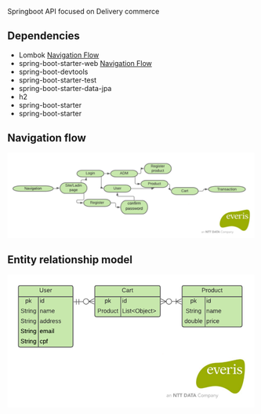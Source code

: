 Springboot API focused on Delivery commerce

## Dependencies
*  Lombok [Navigation Flow](https://projectlombok.org/)
* spring-boot-starter-web [Navigation Flow](https://spring.io/projects/spring-boot)
* spring-boot-devtools
* spring-boot-starter-test
* spring-boot-starter-data-jpa
* h2
* spring-boot-starter
* spring-boot-starter

## Navigation flow
![Navigation Flow](https://github.com/Israel-Lopes/Delivery---OhMyFastFood/blob/master/templates/navigation_flow.png)

## Entity relationship model
![Navigation Flow](https://github.com/Israel-Lopes/Delivery---OhMyFastFood/blob/master/templates/Diagrama_de_fluxo_de_relacionamento.png)



